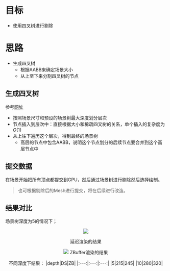 # 目标
- 使用四叉树进行剔除

# 思路
- 生成四叉树
  - 根据AABB来确定场景大小
  - 从上至下来分割四叉树的节点

## 生成四叉树
参考[网址](https://zhuanlan.zhihu.com/p/180560098)

- 按照场景尺寸和预设的场景树最大深度划分层次
- 节点插入到层次中：直接根据大小和稀疏四叉树的关系，单个插入的复杂度为$O(1)$
- 从上往下遍历这个层次，得到最终的场景树
  - 高层的节点中包含AABB，说明这个节点划分的后续节点要合并到这个高层节点中

## 提交数据
在场景开始把所有顶点都提交到GPU，然后通过场景树进行剔除然后选择绘制。

> 也可根据剔除后的Mesh进行提交，将在后续进行改造。

## 结果对比
场景树深度为5的情况下；
<div align="center">

![][SceneTreeDS]

延迟渲染的结果

![][SceneTreeZB]
ZBuffer渲染的结果

不同深度下结果：
|depth|DS|ZB|
|:---:|:---:|:---:|
|5|215|245|
|10|280|320|


</div>





[SceneTreeDS]: ./SceneTreeCullingDS.jpg
[SceneTreeZB]: ./SceneTreeCullingZB.jpg
